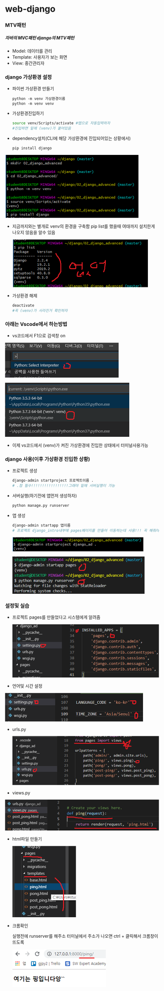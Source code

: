 # web-django

### MTV패턴
##### 자바의 MVC패턴 django의 MTV패턴

- Model: 데이터를 관리
- Template: 사용자가 보는 화면
- View: 중간관리자



### django 가상환경 설정

- 파이썬 가상환경 만들기

  ```pyth
  python -m venv 가상환경이름
  python -m venv venv
  ```



- 가상환경진입하기

  ```bash
  source venv/Scripts/activate #탭으로 자동입력하자
  #진입하면 밑에 (venv)가 붙어있음
  ```

- dependency설치(CLI에 해당 가상환경에 진입되어있는 상황에서)

  ```bash
  pip install django
  ```

![1565054751808](assets/1565054751808.png)



- 지금까지와는 별개로 venv의 환경을 구축함 pip list를 했을때 여태까지 설치한게 나오지 않음을 알수 있음

  ![제목 없음](assets/1565054985922.png)

- 가상환경 해제

  ```bash
  deactivate
  #꼭 (venv)가 사라진거 확인하자
  ```

  



### 아래는 Vscode에서 하는방법 

- vs코드에서 F1으로 검색창 on

![제목 없음](assets/1565055161837.png)

![제목 없음](assets/1565055226226.png)

- 이제 vs코드에서 (venv)가 켜진 가상환경에 진입한 상태에서 터미널사용가능

### django 사용(이후 가상환경 진입한 상황)

- 프로젝트 생성

  ```bash
  django-admin startproject 프로젝트이름 . 
  # .점 필수!!!!!!!!!!!!!!!!!그래야 밑에 서버실행이 가능
  ```

- 서버실행(하기전에 앱먼저 생성하자)

  ```bash
  python manage.py runserver
  ```

- 앱 생성

  ```bash
  django-admin startapp 앱이름
  # 프로젝트 django_intro내부에 pages페이지를 만들어 이동하는데 사용!!! 꼭 해줘야됨
  ```

  ![제목 없음](assets/1565055913274.png)

  ![제목 없음](assets/1565055961716.png)



### 설정및 실습

- 프로젝트 pages를 만들었다고 시스템에게 알려줌

  ![제목 없음](assets/1565056057541.png)

- 언어및 시간 설정

![제목 없음](assets/1565056114787.png)

- urls.py

  ![제목 없음](assets/1565056191650.png)

- views.py

![제목 없음](assets/1565057491760.png)

- html파일 만들기

  ![제목 없음](assets/1565057584007.png)

- 크롬확인

  실행전에 runserver를 해주소 터미널에서 주소가 나오면 ctrl + 클릭해서 크롬창이 뜨도록

  ![제목 없음](assets/1565057638509.png)